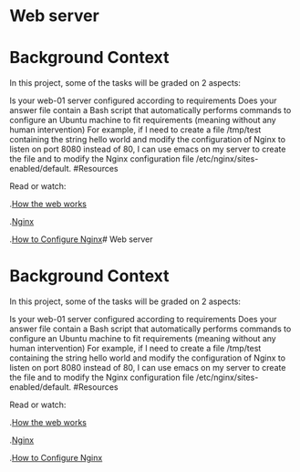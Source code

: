 # Web server
# Background Context

In this project, some of the tasks will be graded on 2 aspects:

Is your web-01 server configured according to requirements
Does your answer file contain a Bash script that automatically performs commands to configure an Ubuntu machine to fit requirements (meaning without any human intervention)
For example, if I need to create a file /tmp/test containing the string hello world and modify the configuration of Nginx to listen on port 8080 instead of 80, I can use emacs on my server to create the file and to modify the Nginx configuration file /etc/nginx/sites-enabled/default.
#Resources

Read or watch:

.[How the web works](https://developer.mozilla.org/en-US/docs/Learn/Getting_started_with_the_web/How_the_Web_works)

.[Nginx](https://en.wikipedia.org/wiki/Nginx)

.[How to Configure Nginx](https://www.digitalocean.com/community/tutorials/how-to-set-up-nginx-server-blocks-virtual-hosts-on-ubuntu-16-04)# Web server
# Background Context

In this project, some of the tasks will be graded on 2 aspects:

Is your web-01 server configured according to requirements
Does your answer file contain a Bash script that automatically performs commands to configure an Ubuntu machine to fit requirements (meaning without any human intervention)
For example, if I need to create a file /tmp/test containing the string hello world and modify the configuration of Nginx to listen on port 8080 instead of 80, I can use emacs on my server to create the file and to modify the Nginx configuration file /etc/nginx/sites-enabled/default.
#Resources

Read or watch:

.[How the web works](https://developer.mozilla.org/en-US/docs/Learn/Getting_started_with_the_web/How_the_Web_works)

.[Nginx](https://en.wikipedia.org/wiki/Nginx)

.[How to Configure Nginx](https://www.digitalocean.com/community/tutorials/how-to-set-up-nginx-server-blocks-virtual-hosts-on-ubuntu-16-04)
